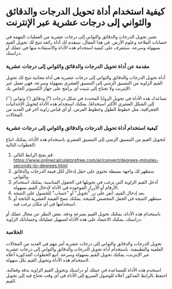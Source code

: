 كيفية استخدام أداة تحويل الدرجات والدقائق والثواني إلى درجات عشرية عبر الإنترنت
===============================================================================

تعتبر تحويل الدرجات والدقائق والثواني إلى درجات عشرية من العمليات المهمة في حسابات الملاحة وعلوم الأرض. في هذا المقال، سنقدم لك أداة رائعة تتيح لك تحويل القيم بسهولة وسرعة. ستتعرف على كيفية استخدام هذه الأداة والاستفادة منها في عملك أو دراستك.

### مقدمة عن أداة تحويل الدرجات والدقائق والثواني إلى درجات عشرية

أداة تحويل الدرجات والدقائق والثواني إلى درجات عشرية هي أداة مجانية تتيح لك تحويل القيم الزاوية من التنسيق الزمني إلى التنسيق العشري بسهولة وسرعة. فهي تعمل عبر الإنترنت ولا تحتاج إلى تثبيت أي برامج على جهاز الكمبيوتر الخاص بك.

تساعدك هذه الأداة في تحويل الزوايا المحددة في شكل درجات (°) ودقائق (') وثواني ('') إلى الشكل العشري الأكثر استخدامًا. يمكنك استخدام هذه الأداة لتحويل الإحداثيات الجغرافية، مثل خطوط الطول وخطوط العرض، أو أي قياس زاوية آخر في العديد من المجالات.

### كيفية استخدام أداة تحويل الدرجات والدقائق والثواني إلى درجات عشرية

لتحويل القيم من التنسيق الزمني إلى التنسيق العشري باستخدام هذه الأداة، يمكنك اتباع الخطوات التالية:

1. قم بفتح الرابط التالي: <https://www.onlinecalculatorsfree.com/ar/convert/degrees-minutes-seconds-to-degrees.html>
2. ستظهر لك واجهة بسيطة تحتوي على حقل إدخال لكل قيمة الدرجات والدقائق والثواني.
3. أدخل القيم الزاوية التي ترغب في تحويلها في الحقول المناسبة. يمكنك استخدام الأرقام أو الأزرار الموجودة في الأداة لإدخال القيم بسهولة.
4. بعد إدخال القيم، انقر على زر "تحويل" أو "حساب" للحصول على النتيجة.
5. ستظهر النتيجة في الحقل المخصص للنتيجة. يمكنك نسخ القيمة العشرية الناتجة أو استخدامها في أي مكان ترغب فيه.

باستخدام هذه الأداة، يمكنك تحويل القيم بسرعة ودقة. بغض النظر عن مجال عملك أو دراستك، يمكنك الاعتماد على هذه الأداة لتسهيل عملياتك وحساباتك الزاوية.

### الخلاصة

تحويل الدرجات والدقائق والثواني إلى درجات عشرية أمر مهم في العديد من المجالات العلمية والتطبيقية. باستخدام أداة تحويل الدرجات والدقائق والثواني إلى درجات عشرية عبر الإنترنت، يمكنك تحويل القيم بسهولة وسرعة. اتبع الخطوات المذكورة أعلاه لاستخدام هذه الأداة وتحويل القيم بكل سهولة.

استخدم هذه الأداة للمساعدة في عملك أو دراستك وتحويل القيم الزاوية بدقة وفعالية. احتفظ بالرابط المذكور أعلاه للوصول السريع إلى الأداة في أي وقت تحتاج فيه إلى تحويل القيم.